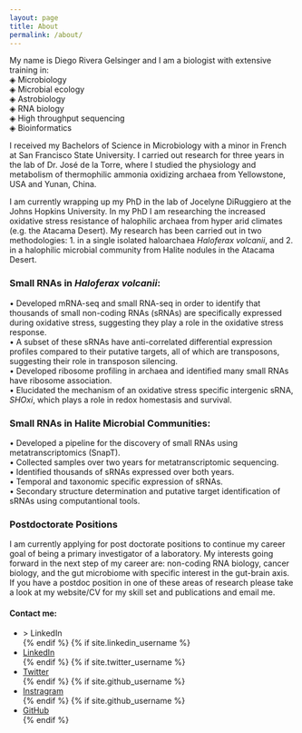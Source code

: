 ```yaml
---
layout: page
title: About
permalink: /about/
---
```

My name is Diego Rivera Gelsinger and I am a biologist with extensive training in:<br>
◈ Microbiology <br>
◈ Microbial ecology <br>
◈ Astrobiology <br>
◈ RNA biology <br>
◈ High throughput sequencing <br>
◈ Bioinformatics<br>

I received my Bachelors of Science in Microbiology with a minor in French at San Francisco State University. I carried out research for three years in the lab of Dr. José de la Torre, where I studied the physiology and metabolism of thermophilic ammonia oxidizing archaea from Yellowstone, USA and Yunan, China. 

I am currently wrapping up my PhD in the lab of Jocelyne DiRuggiero at the Johns Hopkins University. In my PhD I am researching the increased oxidative stress resistance of halophilic archaea from hyper arid climates (e.g. the Atacama Desert). My research has been carried out in two methodologies: 1. in a single isolated haloarchaea *Haloferax volcanii*, and 2. in a halophilic microbial community from Halite nodules in the Atacama Desert. 

### Small RNAs in *Haloferax volcanii*:

•	Developed mRNA-seq and small RNA-seq in order to identify that thousands of small non-coding RNAs (sRNAs) are specifically expressed during oxidative stress, suggesting they play a role in the oxidative stress response. <br>
•	A subset of these sRNAs have anti-correlated differential expression profiles compared to their putative targets, all of which are transposons, suggesting their role in transposon silencing.<br>
•	Developed ribosome profiling in archaea and identified many small RNAs have ribosome association.<br>
•	Elucidated the mechanism of an oxidative stress specific intergenic sRNA, *SHOxi*, which plays a role in redox homestasis and survival.<br>

### Small RNAs in Halite Microbial Communities:

•	Developed a pipeline for the discovery of small RNAs using metatranscriptomics (SnapT).<br>
•	Collected samples over two years for metatranscriptomic sequencing.<br>
•	Identified thousands of sRNAs expressed over both years.<br>
•	Temporal and taxonomic specific expression of sRNAs.<br>
•	Secondary structure determination and putative target identification of sRNAs using computantional tools.<br>

### Postdoctorate Positions
I am currently applying for post doctorate positions to continue my career goal of being a primary investigator of a laboratory. My interests going forward in the next step of my career are: non-coding RNA biology, cancer biology, and the gut microbiome with specific interest in the gut-brain axis. If you have a postdoc position in one of these areas of research please take a look at my website/CV for my skill set and publications and email me.




#### Contact me:<br> 

<ul>

  <li>
    <a <dgelsin1@jhu.edu>>
      <i class="fa fa-linkedin"></i> LinkedIn
    </a>
  </li>
{% endif %}	
{% if site.linkedin_username %}
  <li>
    <a href="https://linkedin.com/in/{{ site.linkedin_username }}">
      <i class="fa fa-linkedin"></i> LinkedIn
    </a>
  </li>
{% endif %}
{% if site.twitter_username %}
  <li>
    <a href="https://twitter.com/{{ site.twitter_username }}">
      <i class="fa fa-twitter"></i> Twitter
    </a>
  </li>
{% endif %}
{% if site.github_username %}
  <li>
    <a href="https://instagram{{ site.github_username }}">
      <i class="fa fa-instagram"></i> Instragram
    </a>
  </li>
{% endif %}
{% if site.github_username %}
  <li>
    <a href="https://github.com/{{ site.github_username }}">
      <i class="fa fa-github"></i> GitHub
    </a>
  </li>
{% endif %}
</ul>